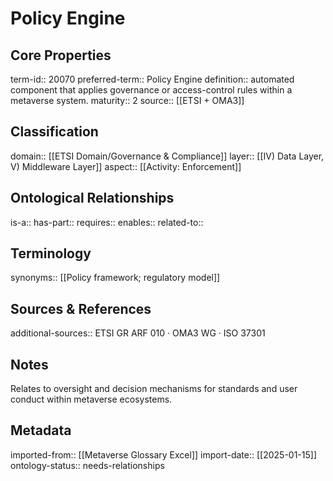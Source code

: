 # Policy Engine

## Core Properties
term-id:: 20070
preferred-term:: Policy Engine
definition:: automated component that applies governance or access-control rules within a metaverse system.
maturity:: 2
source:: [[ETSI + OMA3]]

## Classification
domain:: [[ETSI Domain/Governance & Compliance]]
layer:: [[IV) Data Layer, V) Middleware Layer]]
aspect:: [[Activity: Enforcement]]

## Ontological Relationships
is-a:: 
has-part:: 
requires:: 
enables:: 
related-to:: 

## Terminology
synonyms:: [[Policy framework; regulatory model]]

## Sources & References
additional-sources:: ETSI GR ARF 010 · OMA3 WG · ISO 37301

## Notes
Relates to oversight and decision mechanisms for standards and user conduct within metaverse ecosystems.

## Metadata
imported-from:: [[Metaverse Glossary Excel]]
import-date:: [[2025-01-15]]
ontology-status:: needs-relationships